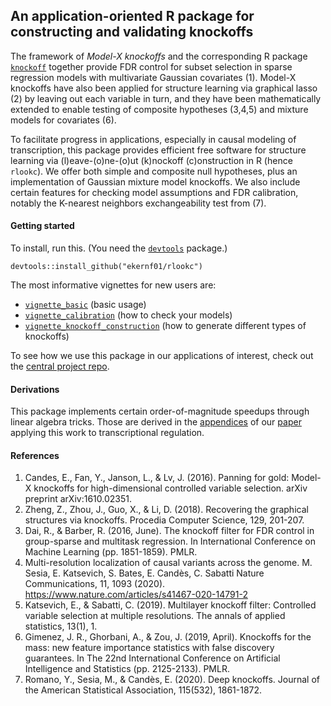 ## An application-oriented R package for constructing and validating knockoffs

The framework of *Model-X knockoffs* and the corresponding R package [`knockoff`](https://cran.r-project.org/web/packages/knockoff/index.html) together provide FDR control for subset selection in sparse regression models with multivariate Gaussian covariates (1). Model-X knockoffs have also been applied for structure learning via graphical lasso (2) by leaving out each variable in turn, and they have been mathematically extended to enable testing of composite hypotheses (3,4,5) and mixture models for covariates (6). 

To facilitate progress in applications, especially in causal modeling of transcription, this package provides efficient free software for structure learning via (l)eave-(o)ne-(o)ut (k)nockoff (c)onstruction in R (hence `rlookc`). We offer both simple and composite null hypotheses, plus an implementation of Gaussian mixture model knockoffs. We also include certain features for checking model assumptions and FDR calibration, notably the K-nearest neighbors exchangeability test from (7).

#### Getting started

To install, run this. (You need the [`devtools`](https://www.r-project.org/nosvn/pandoc/devtools.html) package.)

`devtools::install_github("ekernf01/rlookc")`

The most informative vignettes for new users are:

- [`vignette_basic`](https://github.com/ekernf01/rlookc/blob/main/vignettes/vignette_basic.md) (basic usage)
- [`vignette_calibration`](https://github.com/ekernf01/rlookc/blob/main/vignettes/vignette_calibration.md) (how to check your models)
- [`vignette_knockoff_construction`](https://github.com/ekernf01/rlookc/blob/main/vignettes/vignette_knockoff_generation.md) (how to generate different types of knockoffs)

To see how we use this package in our applications of interest, check out the [central project repo](https://github.com/ekernf01/knockoffs_paper).

#### Derivations

This package implements certain order-of-magnitude speedups through linear algebra tricks. Those are derived in the [appendices](https://www.biorxiv.org/content/10.1101/2023.05.23.541948v1.supplementary-material) of our [paper](https://www.biorxiv.org/content/10.1101/2023.05.23.541948v1) applying this work to transcriptional regulation.

#### References

1. Candes, E., Fan, Y., Janson, L., & Lv, J. (2016). Panning for gold: Model-X knockoffs for high-dimensional controlled variable selection. arXiv preprint arXiv:1610.02351.
2. Zheng, Z., Zhou, J., Guo, X., & Li, D. (2018). Recovering the graphical structures via knockoffs. Procedia Computer Science, 129, 201-207.
3. Dai, R., & Barber, R. (2016, June). The knockoff filter for FDR control in group-sparse and multitask regression. In International Conference on Machine Learning (pp. 1851-1859). PMLR.
4. Multi-resolution localization of causal variants across the genome. M. Sesia, E. Katsevich, S. Bates, E. Candès, C. Sabatti
Nature Communications, 11, 1093 (2020). https://www.nature.com/articles/s41467-020-14791-2 
5. Katsevich, E., & Sabatti, C. (2019). Multilayer knockoff filter: Controlled variable selection at multiple resolutions. The annals of applied statistics, 13(1), 1.
6. Gimenez, J. R., Ghorbani, A., & Zou, J. (2019, April). Knockoffs for the mass: new feature importance statistics with false discovery guarantees. In The 22nd International Conference on Artificial Intelligence and Statistics (pp. 2125-2133). PMLR.
7. Romano, Y., Sesia, M., & Candès, E. (2020). Deep knockoffs. Journal of the American Statistical Association, 115(532), 1861-1872.
